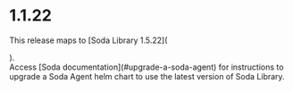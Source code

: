 # 1.1.22

This release maps to \[Soda Library 1.5.22]\(

).\
Access \[Soda documentation]\(#upgrade-a-soda-agent) for instructions to upgrade a Soda Agent helm chart to use the latest version of Soda Library.
